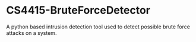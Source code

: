 # CS4415-BruteForceDetector
A python based intrusion detection tool used to detect possible brute force attacks on a system.
